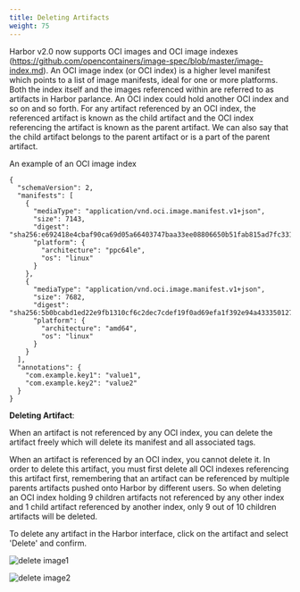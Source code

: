 ```yaml
---
title: Deleting Artifacts
weight: 75
---
```


Harbor v2.0 now supports OCI images and OCI image indexes (https://github.com/opencontainers/image-spec/blob/master/image-index.md). An OCI image index (or OCI index) is a higher level manifest which points to a list of image manifests, ideal for one or more platforms.  Both the index itself and the images referenced within are referred to as artifacts in Harbor parlance. An OCI index could hold another OCI index and so on and so forth.  For any artifact referenced by an OCI index, the referenced artifact is known as the child artifact and the OCI index referencing the artifact is known as the parent artifact.  We can also say that the child artifact belongs to the parent artifact or is a part of the parent artifact.  

An example of an OCI image index 

```
{
  "schemaVersion": 2,
  "manifests": [
    {
      "mediaType": "application/vnd.oci.image.manifest.v1+json",
      "size": 7143,
      "digest": "sha256:e692418e4cbaf90ca69d05a66403747baa33ee08806650b51fab815ad7fc331f",
      "platform": {
        "architecture": "ppc64le",
        "os": "linux"
      }
    },
    {
      "mediaType": "application/vnd.oci.image.manifest.v1+json",
      "size": 7682,
      "digest": "sha256:5b0bcabd1ed22e9fb1310cf6c2dec7cdef19f0ad69efa1f392e94a4333501270",
      "platform": {
        "architecture": "amd64",
        "os": "linux"
      }
    }
  ],
  "annotations": {
    "com.example.key1": "value1",
    "com.example.key2": "value2"
  }
}
```

**Deleting Artifact**:

When an artifact is not referenced by any OCI index, you can delete the artifact freely which will delete its manifest and all associated tags. 

When an artifact is referenced by an OCI index, you cannot delete it.  In order to delete this artifact, you must first delete all OCI indexes referencing this artifact first, remembering that an artifact can be referenced by multiple parents artifacts pushed onto Harbor by different users.  So when deleting an OCI index holding 9 children artifacts not referenced by any other index and 1 child artifact referenced by another index, only 9 out of 10 children artifacts will be deleted.

To delete any artifact in the Harbor interface, click on the artifact and select 'Delete' and confirm.  

![delete image1](../../../img/deleteimage1.png)

![delete image2](../../../img/deleteimage2.png)
